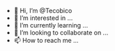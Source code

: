 - 👋 Hi, I’m @Tecobico
- 👀 I’m interested in ...
- 🌱 I’m currently learning ...
- 💞️ I’m looking to collaborate on ...
- 📫 How to reach me ...

<!---
Tecobico/Tecobico is a ✨ special ✨ repository because its `README.md` (this file) appears on your GitHub profile.
You can click the Preview link to take a look at your changes.
--->
